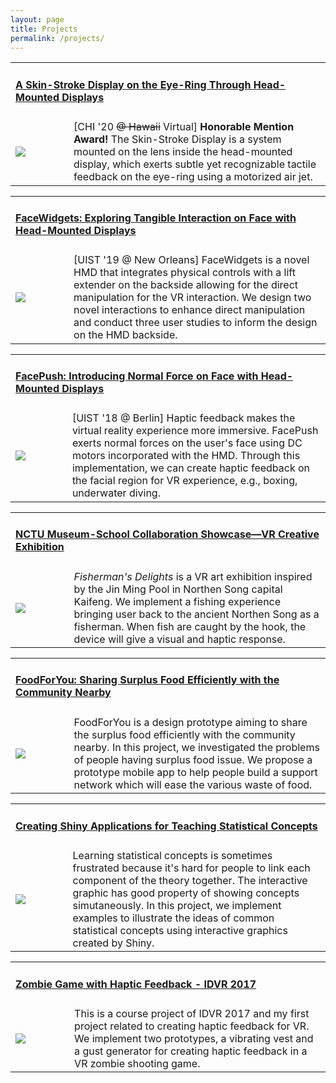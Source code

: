 ```yaml
---
layout: page
title: Projects
permalink: /projects/
---
```

<div class="table-project">
<table width="900px" cellpadding="0" cellspacing="0">
    <tbody>
        <tr>
            <td width="900px" colspan="3" valign="top">
                <h4>
                    <a href="http://wenjietseng.github.io/projects/SkinStrokeDisplay" class="project-title-link">
                    A Skin-Stroke Display on the Eye-Ring Through Head-Mounted Displays</a>
                </h4>
            </td>
        </tr>
            <td width="150px" valign="middle" background-color="#fdfdfd">
                <div class="img">
                    <span class="noborderimg">
                    <a class="project-img" href="http://wenjietseng.github.io/projects/SkinStrokeDisplay">
                    <img src="https://wenjietseng.github.io/images/skin-stroke.jpg">
                    </a>
                    </span>
                </div>
            </td>
            <td width="750px" svaligh="middle" >
            [CHI '20 <s>@ Hawaii</s> Virtual] <b>Honorable Mention Award!</b> The Skin-Stroke Display is a system mounted on the lens inside the head-mounted display, which exerts subtle yet recognizable tactile feedback on the eye-ring using a motorized air jet.
            </td>
        <tr>
        </tr>
    </tbody>
</table>
</div>

<div class="table-project">
<table width="900px" cellpadding="0" cellspacing="0">
    <tbody>
        <tr>
            <td width="900px" colspan="3" valign="top">
                <h4>
                    <a href="http://wenjietseng.github.io/projects/FaceWidgets" class="project-title-link">
                    FaceWidgets: Exploring Tangible Interaction on Face with Head-Mounted Displays</a>
                </h4>
            </td>
        </tr>
            <td width="150px" valign="middle" background-color="#fdfdfd">
                <div class="img">
                    <span class="noborderimg">
                    <a class="project-img" href="http://wenjietseng.github.io/projects/FaceWidgets">
                    <img src="https://wenjietseng.github.io/images/facewidgets.JPG">
                    </a>
                    </span>
                </div>
            </td>
            <td width="750px" valigh="middle" >
            [UIST '19 @ New Orleans] FaceWidgets is a novel HMD that integrates physical controls with a lift extender on the backside allowing for the direct manipulation for the VR interaction. We design two novel interactions to enhance direct manipulation and conduct three user studies to inform the design on the HMD backside. 
            </td>
        <tr>
        </tr>
    </tbody>
</table>
</div>

<div class="table-project">
<table width="900px" cellpadding="0" cellspacing="0">
    <tbody>
        <tr>
            <td width="900px" colspan="3" valign="top">
                <h4>
                    <a href="http://wenjietseng.github.io/projects/FacePush" class="project-title-link">
                    FacePush: Introducing Normal Force on Face with Head-Mounted Displays</a>
                </h4>
            </td>
        </tr>
            <td width="150px" valign="middle" background-color="#fdfdfd">
                <div class="img">
                    <span class="noborderimg">
                    <a class="project-img" href="http://wenjietseng.github.io/projects/FacePush">
                    <img src="https://wenjietseng.github.io/images/facepush.png">
                    </a>
                    </span>
                </div>
            </td>
            <td width="750px" valigh="middle" >
            [UIST '18 @ Berlin] Haptic feedback makes the virtual reality experience more immersive. FacePush exerts normal forces on the user's face using DC motors incorporated with the HMD. Through this implementation, we can create haptic feedback on the facial region for VR experience, e.g., boxing, underwater diving.
            </td>
        <tr>
        </tr>
    </tbody>
</table>
</div>
<div class="table-project">
<table width="900px" cellpadding="0" cellspacing="0">
    <tbody>
        <tr>
            <td width="900px" colspan="3" valign="top">
                <h4>
                    <a class="project-title-link" href="http://wenjietseng.github.io/projects/npmFishing">
                    NCTU Museum-School Collaboration Showcase—VR Creative Exhibition</a>
                </h4>
            </td>
        </tr>
            <td width="150px" valign="middle" >
                <div class="img">
                    <span class="noborderimg">
                    <a class="project-img" href="http://wenjietseng.github.io/projects/npmFishing">
                    <img src="https://wenjietseng.github.io/images/fisherman-thumb.png">
                    </a>
                    </span>
                </div>
            </td>
            <td width="750px" valigh="middle" >
            <i>Fisherman's Delights</i> is a VR art exhibition inspired by the Jin Ming Pool in Northen Song capital Kaifeng. We implement a fishing experience bringing user back to the ancient Northen Song as a fisherman. When fish are caught by the hook, the device will give a visual and haptic response.</td> 
        <tr>
        </tr>
    </tbody>
</table>
</div>
<div class="table-project">
<table width="900px" cellpadding="0" cellspacing="0">
    <tbody>
        <tr>
            <td width="900px" colspan="3" valign="top">
                <h4>
                    <a class="project-title-link" href="http://wenjietseng.github.io/projects/food4u"> FoodForYou: Sharing Surplus Food Efficiently with the Community Nearby</a>
                </h4>
            </td>
        </tr>
            <td width="150px" valign="middle" >
                <div class="img">
                    <span class="noborderimg">
                    <a class="project-img" href="http://wenjietseng.github.io/projects/food4u">
                    <img src="https://wenjietseng.github.io/images/food-for-u.png">
                    </a>
                    </span>
                </div>
            </td>
            <td width="750px" valigh="middle" >
                FoodForYou is a design prototype aiming to share the surplus food efficiently with the community nearby. In this project, we investigated the problems of people having surplus food issue. We propose a prototype mobile app to help people build a support network which will ease the various waste of food.
            </td>
        <tr>
        </tr>
    </tbody>
</table>
</div>
<div class="table-project">
<table width="900px" cellpadding="0" cellspacing="0">
    <tbody>
        <tr>
            <td width="900px" colspan="3" valign="top">
                <h4>
                    <a class="project-title-link" href="http://wenjietseng.github.io/projects/ShinyStats">
                    Creating Shiny Applications for Teaching Statistical Concepts</a>
                </h4>
            </td>
        </tr>
            <td width="150px" valign="middle" >
                <div class="img">
                    <span class="noborderimg">
                    <a class="project-img" href="http://wenjietseng.github.io/projects/ShinyStats">
                    <img src="https://wenjietseng.github.io/images/sdt-thumb.png">
                    </a>
                    </span>
                </div>
            </td>
            <td width="750px" valigh="middle" >
            Learning statistical concepts is sometimes frustrated because it's hard for people to link each component of the theory together. The interactive graphic has good property of showing concepts simutaneously. In this project, we implement examples to illustrate the ideas of common statistical concepts using interactive graphics created by Shiny.
            </td>
        <tr>
        </tr>
    </tbody>
</table>
</div>
<div class="table-project">
<table width="900px" cellpadding="0" cellspacing="0">
    <tbody>
        <tr>
            <td width="900px" colspan="3" valign="top">
                <h4>
                    <a class="project-title-link" href="http://wenjietseng.github.io/projects/zombie">
                    Zombie Game with Haptic Feedback - IDVR 2017</a>
                </h4>
            </td>
        </tr>
            <td width="150px" valign="middle" >
                <div class="img">
                    <span class="noborderimg">
                    <a class="project-img" href="http://wenjietseng.github.io/projects/zombie">
                    <img src="https://wenjietseng.github.io/images/zombie-thumb.png">
                    </a>
                    </span>
                </div>
            </td>
            <td width="750px" valigh="middle" >
            This is a course project of IDVR 2017 and my first project related to creating haptic feedback for VR. We implement two prototypes, a vibrating vest and a gust generator for creating haptic feedback in a VR zombie shooting game.
            </td>
        <tr>
        </tr>
    </tbody>
</table>
</div>
